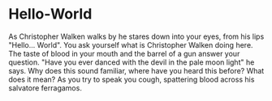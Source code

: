 # Hello-World
As Christopher Walken walks by he stares down into your eyes, from his lips "Hello... World". 
You ask yourself what is Christopher Walken doing here. The taste of blood in your mouth and the barrel of a gun answer your question.
"Have you ever danced with the devil in the pale moon light" he says.
Why does this sound familiar, where have you heard this before?
What does it mean?
As you try to speak you cough, spattering blood across his salvatore ferragamos.

